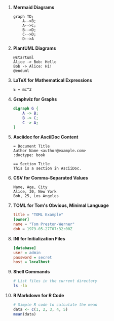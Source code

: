 1. **Mermaid Diagrams**  
   ```mermaid
   graph TD;
       A-->B;
       A-->C;
       B-->D;
       C-->D;
       D-->A
   ```

2. **PlantUML Diagrams**  
   ```plantuml
   @startuml
   Alice -> Bob: Hello
   Bob -> Alice: Hi!
   @enduml
   ```

3. **LaTeX for Mathematical Expressions**  
   ```latex
   E = mc^2
   ```

4. **Graphviz for Graphs**  
   ```dot
   digraph G {
       A -> B;
       B -> C;
       C -> A;
   }
   ```

5. **Asciidoc for AsciiDoc Content**  
   ```asciidoc
   = Document Title
   Author Name <author@example.com>
   :doctype: book

   == Section Title
   This is a section in AsciiDoc.
   ```

6. **CSV for Comma-Separated Values**  
   ```csv
   Name, Age, City
   Alice, 30, New York
   Bob, 25, Los Angeles
   ```

7. **TOML for Tom's Obvious, Minimal Language**  
   ```toml
   title = "TOML Example"
   [owner]
   name = "Tom Preston-Werner"
   dob = 1979-05-27T07:32:00Z
   ```

8. **INI for Initialization Files**  
   ```ini
   [database]
   user = admin
   password = secret
   host = localhost
   ```

9. **Shell Commands**  
   ```bash
   # List files in the current directory
   ls -la
   ```

10. **R Markdown for R Code**  
    ```r
    # Simple R code to calculate the mean
    data <- c(1, 2, 3, 4, 5)
    mean(data)
    ```
